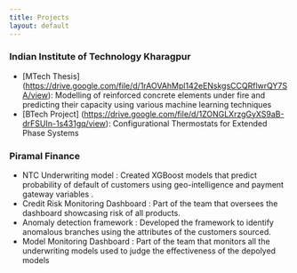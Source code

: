 ```yaml
---
title: Projects 
layout: default
---
```


### Indian Institute of Technology Kharagpur
- [MTech Thesis] (https://drive.google.com/file/d/1rAOVAhMpl142eENskgsCCQRflwrQY7SA/view): Modelling of reinforced concrete elements under fire and predicting their capacity using various machine learning techniques 
- [BTech Project] (https://drive.google.com/file/d/1ZONGLXrzgGyXS9aB-drFSUIn-1s431gq/view): Configurational Thermostats for Extended Phase Systems

### Piramal Finance 
- NTC Underwriting model : Created XGBoost models that predict probability of default of customers using geo-intelligence and payment gateway variables  . 
- Credit Risk Monitoring Dashboard : Part of the team that oversees the dashboard showcasing risk of all products. 
- Anomaly detection framework : Developed the framework to identify anomalous branches using the attributes of the customers sourced.
- Model Monitoring Dashboard : Part of the team that monitors all the underwriting models used to judge the effectiveness of the depolyed models
 
